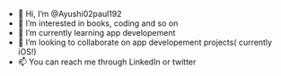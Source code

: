 - 👋 Hi, I’m @Ayushi02paul192
- 👀 I’m interested in books, coding and so on
- 🌱 I’m currently learning app developement
- 💞️ I’m looking to collaborate on app developement projects( currently iOS!)
- 📫 You can reach me through LinkedIn or twitter

<!---
Ayushi02paul192/Ayushi02paul192 is a ✨ special ✨ repository because its `README.md` (this file) appears on your GitHub profile.
You can click the Preview link to take a look at your changes.
--->

